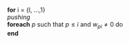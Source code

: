 
**for** i = {l, ...,1} <br>
  *pushing* <br>
  **foreach** $p$ such that $p \leq i$ and $w_{pi} \neq 0$ do <br>
**end**
